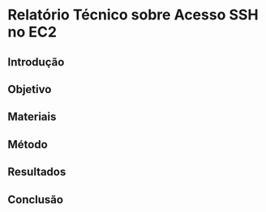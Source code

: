 # Relatório Técnico sobre Acesso SSH no EC2

## Introdução

## Objetivo

## Materiais

## Método

## Resultados

## Conclusão 

